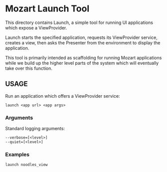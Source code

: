 # Mozart Launch Tool

This directory contains Launch, a simple tool for running UI applications
which expose a ViewProvider.

Launch starts the specified application, requests its ViewProvider service,
creates a view, then asks the Presenter from the environment to display the
application.

This tool is primarily intended as scaffolding for running Mozart
applications while we build up the higher level parts of the system
which will eventually take over this function.

## USAGE

Run an application which offers a ViewProvider service:

    launch <app url> <app args>

### Arguments

Standard logging arguments:

    --verbose=[<level>]
    --quiet=[<level>]

### Examples

    launch noodles_view
